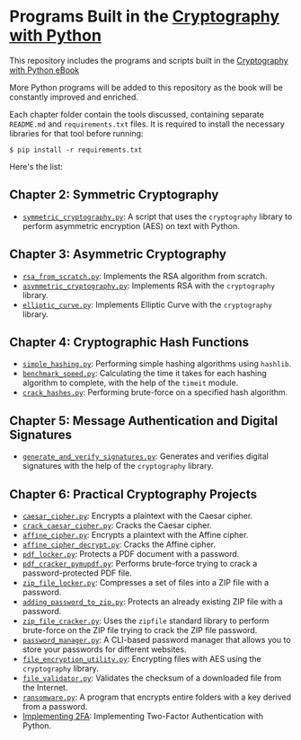 # Programs Built in the [Cryptography with Python](https://thepythoncode.com/cryptography-with-python-ebook)
This repository includes the programs and scripts built in the [Cryptography with Python eBook](https://thepythoncode.com/cryptography-with-python-ebook)

More Python programs will be added to this repository as the book will be constantly improved and enriched.

Each chapter folder contain the tools discussed, containing separate `README.md` and `requirements.txt` files. It is required to install the necessary libraries for that tool before running:

```
$ pip install -r requirements.txt
```

Here's the list:

## Chapter 2: Symmetric Cryptography
- [`symmetric_cryptography.py`](Chapter-2/): A script that uses the `cryptography` library to perform asymmetric encryption (AES) on text with Python.
## Chapter 3: Asymmetric Cryptography
- [`rsa_from_scratch.py`](Chapter-3/rsa_from_scratch.py): Implements the RSA algorithm from scratch.
- [`asymmetric_cryptography.py`](Chapter-3/asymmetric_cryptography.py): Implements RSA with the `cryptography` library.
- [`elliptic_curve.py`](Chapter-3/elliptic_curve.py): Implements Elliptic Curve with the `cryptography` library.
## Chapter 4: Cryptographic Hash Functions
- [`simple_hashing.py`](Chapter-4/simple_hashing.py): Performing simple hashing algorithms using `hashlib`.
- [`benchmark_speed.py`](Chapter-4/benchmark_speed.py): Calculating the time it takes for each hashing algorithm to complete, with the help of the `timeit` module.
- [`crack_hashes.py`](Chapter-4/crack_hashes.py): Performing brute-force on a specified hash algorithm.
## Chapter 5: Message Authentication and Digital Signatures
- [`generate_and_verify_signatures.py`](Chapter-5/): Generates and verifies digital signatures with the help of the `cryptography` library.
## Chapter 6: Practical Cryptography Projects
- [`caesar_cipher.py`](Chapter-6/caesar-cipher/caesar_cipher.py): Encrypts a plaintext with the Caesar cipher.
- [`crack_caesar_cipher.py`](Chapter-6/caesar-cipher/crack_caesar_cipher.py): Cracks the Caesar cipher.
- [`affine_cipher.py`](Chapter-6/affine-cipher/affine_cipher.py): Encrypts a plaintext with the Affine cipher.
- [`affine_cipher_decrypt.py`](Chapter-6/caesar-cipher/crack_caesar_cipher.py): Cracks the Affine cipher.
- [`pdf_locker.py`](Chapter-6/pdf-locking-and-cracking/pdf_locker.py): Protects a PDF document with a password.
- [`pdf_cracker_pymupdf.py`](Chapter-6/pdf-locking-and-cracking/pdf_cracker_pymupdf.py): Performs brute-force trying to crack a password-protected PDF file.
- [`zip_file_locker.py`](Chapter-6/zipping/zip_file_locker.py): Compresses a set of files into a ZIP file with a password.
- [`adding_password_to_zip.py`](Chapter-6/zipping/adding_password_to_zip.py): Protects an already existing ZIP file with a password.
- [`zip_file_cracker.py`](Chapter-6/zipping/zip_file_cracker.py): Uses the `zipfile` standard library to perform brute-force on the ZIP file trying to crack the ZIP file password.
- [`password_manager.py`](Chapter-6/password-manager/): A CLI-based password manager that allows you to store your passwords for different websites.
- [`file_encryption_utility.py`](Chapter-6/file-encryption-and-validation/file_encryption_utility.py): Encrypting files with AES using the `cryptography` library.
- [`file_validator.py`](Chapter-6/file-encryption-and-validation/file_validator.py): Validates the checksum of a downloaded file from the Internet.
- [`ransomware.py`](Chapter-6/ransomware/): A program that encrypts entire folders with a key derived from a password.
- [Implementing 2FA](Chapter-6/implement-2fa/): Implementing Two-Factor Authentication with Python.